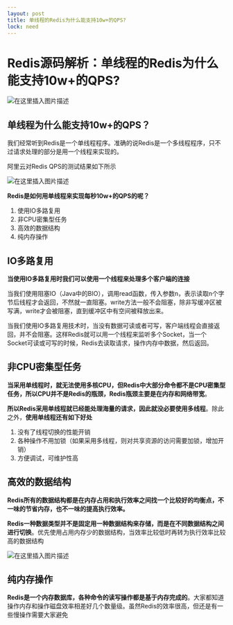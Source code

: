 ```yaml
---
layout: post
title: 单线程的Redis为什么能支持10w+的QPS?
lock: need
---
```

# Redis源码解析：单线程的Redis为什么能支持10w+的QPS?

![在这里插入图片描述](https://img-blog.csdnimg.cn/20210130141613187.jpg?)
## 单线程为什么能支持10w+的QPS？
我们经常听到Redis是一个单线程程序。准确的说Redis是一个多线程程序，只不过请求处理的部分是用一个线程来实现的。

阿里云对Redis QPS的测试结果如下所示

![在这里插入图片描述](https://img-blog.csdnimg.cn/2021022721212118.png?)

**Redis是如何用单线程来实现每秒10w+的QPS的呢？**

1. 使用IO多路复用
2. 非CPU密集型任务
3. 高效的数据结构
4. 纯内存操作

## IO多路复用
**当使用IO多路复用时我们可以使用一个线程来处理多个客户端的连接**

当我们使用阻塞IO（Java中的BIO），调用read函数，传入参数n，表示读取n个字节后线程才会返回，不然就一直阻塞。write方法一般不会阻塞，除非写缓冲区被写满，write才会被阻塞，直到缓冲区中有空间被释放出来。

当我们使用IO多路复用技术时，当没有数据可读或者可写，客户端线程会直接返回，并不会阻塞。这样Redis就可以用一个线程来监听多个Socket，当一个Socket可读或可写的时候，Redis去读取请求，操作内存中数据，然后返回。

## 非CPU密集型任务

**当采用单线程时，就无法使用多核CPU，但Redis中大部分命令都不是CPU密集型任务，所以CPU并不是Redis的瓶颈，Redis瓶颈主要是在内存和网络带宽**。

**所以Redis采用单线程就已经能处理海量的请求，因此就没必要使用多线程**。除此之外，**使用单线程还有如下好处**

1. 没有了线程切换的性能开销
2. 各种操作不用加锁（如果采用多线程，则对共享资源的访问需要加锁，增加开销）
3. 方便调试，可维护性高

## 高效的数据结构
**Redis所有的数据结构都是在内存占用和执行效率之间找一个比较好的均衡点，不一味的节省内存，也不一味的提高执行效率。**

**Redis一种数据类型并不是固定用一种数据结构来存储，而是在不同数据结构之间进行切换**。优先使用占用内存少的数据结构，当效率比较低时再转为执行效率比较高的数据结构

![在这里插入图片描述](https://img-blog.csdnimg.cn/125bbeaaf4c0453cbe0ad6b6030c04fd.png)

## 纯内存操作
**Redis是一个内存数据库，各种命令的读写操作都是基于内存完成的**。大家都知道操作内存和操作磁盘效率相差好几个数量级。虽然Redis的效率很高，但还是有一些慢操作需要大家避免